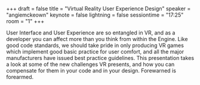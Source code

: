 +++
draft = false
title = "Virtual Reality User Experience Design"
speaker = "angiemckeown"
keynote = false
lightning = false
sessiontime = "17:25"
room = "1"
+++

User Interface and User Experience are so entangled in VR, and as a developer you can affect more than you think from within the Engine. Like good code standards, we should take pride in only producing VR games which implement good basic practice for user comfort, and all the major manufacturers have issued best practice guidelines. This presentation takes a look at some of the new challenges VR presents, and how you can compensate for them in your code and in your design. Forewarned is forearmed.